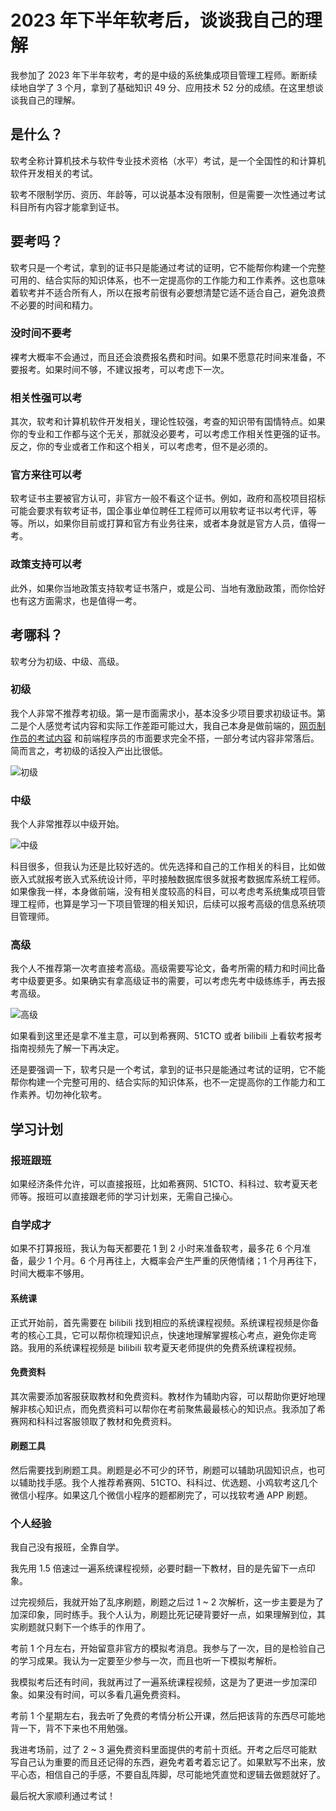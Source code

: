 # 2023 年下半年软考后，谈谈我自己的理解

我参加了 2023 年下半年软考，考的是中级的系统集成项目管理工程师。断断续续地自学了 3 个月，拿到了基础知识 49 分、应用技术 52 分的成绩。在这里想谈谈我自己的理解。

## 是什么？

软考全称计算机技术与软件专业技术资格（水平）考试，是一个全国性的和计算机软件开发相关的考试。

软考不限制学历、资历、年龄等，可以说基本没有限制，但是需要一次性通过考试科目所有内容才能拿到证书。

## 要考吗？

软考只是一个考试，拿到的证书只是能通过考试的证明，它不能帮你构建一个完整可用的、结合实际的知识体系，也不一定提高你的工作能力和工作素养。这也意味着软考并不适合所有人，所以在报考前很有必要想清楚它适不适合自己，避免浪费不必要的时间和精力。

### 没时间不要考

裸考大概率不会通过，而且还会浪费报名费和时间。如果不愿意花时间来准备，不要报考。如果时间不够，不建议报考，可以考虑下一次。

### 相关性强可以考

其次，软考和计算机软件开发相关，理论性较强，考查的知识带有国情特点。如果你的专业和工作都与这个无关，那就没必要考，可以考虑工作相关性更强的证书。反之，你的专业或者工作和这个相关，可以考虑考，但不是必须的。

### 官方来往可以考

软考证书主要被官方认可，非官方一般不看这个证书。例如，政府和高校项目招标可能会要求有软考证书，国企事业单位聘任工程师可以用软考证书以考代评，等等。所以，如果你目前或打算和官方有业务往来，或者本身就是官方人员，值得一考。

### 政策支持可以考

此外，如果你当地政策支持软考证书落户，或是公司、当地有激励政策，而你恰好也有这方面需求，也是值得一考。

## 考哪科？

软考分为初级、中级、高级。

### 初级

我个人非常不推荐考初级。第一是市面需求小，基本没多少项目要求初级证书。第二是个人感觉考试内容和实际工作差距可能过大，我自己本身是做前端的，[网页制作员的考试内容](https://blog.51cto.com/u_15336074/8484942) 和前端程序员的市面要求完全不搭，一部分考试内容非常落后。简而言之，考初级的话投入产出比很低。

![初级](https://www.ruankao.org.cn/asset/image/platform/cj.jpg)

### 中级

我个人非常推荐以中级开始。

![中级](https://www.ruankao.org.cn/asset/image/platform/zj.jpg)

科目很多，但我认为还是比较好选的。优先选择和自己的工作相关的科目，比如做嵌入式就报考嵌入式系统设计师，平时接触数据库很多就报考数据库系统工程师。如果像我一样，本身做前端，没有相关度较高的科目，可以考虑考系统集成项目管理工程师，也算是学习一下项目管理的相关知识，后续可以报考高级的信息系统项目管理师。

### 高级

我个人不推荐第一次考直接考高级。高级需要写论文，备考所需的精力和时间比备考中级要更多。如果确实有拿高级证书的需要，可以考虑先考中级练练手，再去报考高级。

![高级](https://www.ruankao.org.cn/asset/image/platform/gj.jpg)

如果看到这里还是拿不准主意，可以到希赛网、51CTO 或者 bilibili 上看软考报考指南视频先了解一下再决定。

还是要强调一下，软考只是一个考试，拿到的证书只是能通过考试的证明，它不能帮你构建一个完整可用的、结合实际的知识体系，也不一定提高你的工作能力和工作素养。切勿神化软考。

## 学习计划

### 报班跟班

如果经济条件允许，可以直接报班，比如希赛网、51CTO、科科过、软考夏天老师等。报班可以直接跟老师的学习计划来，无需自己操心。

### 自学成才

如果不打算报班，我认为每天都要花 1 到 2 小时来准备软考，最多花 6 个月准备，最少 1 个月。6 个月再往上，大概率会产生严重的厌倦情绪；1 个月再往下，时间大概率不够用。

#### 系统课

正式开始前，首先需要在 bilibili 找到相应的系统课程视频。系统课程视频是你备考的核心工具，它可以帮你梳理知识点，快速地理解掌握核心考点，避免你走弯路。我用的系统课程视频是 bilibili 软考夏天老师提供的免费系统课程视频。

#### 免费资料

其次需要添加客服获取教材和免费资料。教材作为辅助内容，可以帮助你更好地理解非核心知识点，而免费资料可以帮你在考前聚焦最最核心的知识点。我添加了希赛网和科科过客服领取了教材和免费资料。

#### 刷题工具

然后需要找到刷题工具。刷题是必不可少的环节，刷题可以辅助巩固知识点，也可以辅助找手感。我个人推荐希赛网、51CTO、科科过、优选题、小鸡软考这几个微信小程序。如果这几个微信小程序的题都刷完了，可以找软考通 APP 刷题。

### 个人经验

我自己没有报班，全靠自学。

我先用 1.5 倍速过一遍系统课程视频，必要时翻一下教材，目的是先留下一点印象。

过完视频后，我就开始了乱序刷题，刷题之后过 1 ~ 2 次解析，这一步主要是为了加深印象，同时练手。我个人认为，刷题比死记硬背要好一点，如果理解到位，其实刷题就只剩下一个练手的作用了。

考前 1 个月左右，开始留意非官方的模拟考消息。我参与了一次，目的是检验自己的学习成果。我认为一定要至少参与一次，而且也听一下模拟考解析。

我模拟考后还有时间，我就再过了一遍系统课程视频，这是为了更进一步加深印象。如果没有时间，可以多看几遍免费资料。

考前 1 个星期左右，我去听了免费的考情分析公开课，然后把该背的东西尽可能地背一下，背不下来也不用勉强。

我进考场前，过了 2 ~ 3 遍免费资料里面提供的考前十页纸。开考之后尽可能默写自己认为重要的而且还记得的东西，避免考着考着忘记了。如果默写不出来，放平心态，相信自己的手感，不要自乱阵脚，尽可能地凭直觉和逻辑去做题就好了。

最后祝大家顺利通过考试！
